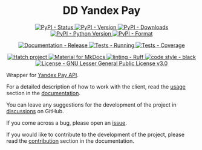 <h1 align="center" >DD Yandex Pay</h1>

<p align="center">
	<a href="https://pypi.org/project/dd_yandex_pay">
		<img src="https://img.shields.io/pypi/status/dd_yandex_pay.svg" alt="PyPI - Status" />
	</a>
	<a href="https://pypi.org/project/dd_yandex_pay">
		<img src="https://img.shields.io/pypi/v/dd_yandex_pay.svg" alt="PyPI - Version" />
	</a>
	<a href="https://pypi.org/project/dd_yandex_pay">
		<img src="https://img.shields.io/pypi/dm/dd_yandex_pay.svg" alt="PyPI - Downloads" />
	</a>
	<a href="https://pypi.org/project/dd_yandex_pay">
		<img src="https://img.shields.io/pypi/pyversions/dd_yandex_pay.svg" alt="PyPI - Python Version" />
	</a>
	<a href="https://pypi.org/project/dd_yandex_pay">
		<img src="https://img.shields.io/pypi/format/dd_yandex_pay.svg" alt="PyPI - Format" />
	</a>
</p>
<p align="center">
	<a href="https://github.com/dd/dd_yandex_pay/actions/workflows/mkdocs-release.yml" >
		<img src="https://img.shields.io/github/actions/workflow/status/dd/dd_yandex_pay/mkdocs-release.yml?logo=github&label=docs" alt="Documentation - Release" />
	</a>
	<a href="https://github.com/dd/dd_yandex_pay/actions/workflows/test.yml" >
		<img src="https://img.shields.io/github/actions/workflow/status/dd/dd_yandex_pay/test.yml?logo=github&label=tests" alt="Tests - Running" />
	</a>
	<a href="https://codecov.io/gh/dd/dd_yandex_pay" >
		<img src="https://codecov.io/gh/dd/dd_yandex_pay/branch/main/graph/badge.svg?token=HV1QGD74EK" alt="Tests - Coverage" />
	</a>
</p>
<p align="center">
	<a href="https://github.com/pypa/hatch" target="_blank">
		<img src="https://img.shields.io/badge/%F0%9F%A5%9A-Hatch-4051b5.svg" alt="Hatch project" />
	</a>
	<a href="https://squidfunk.github.io/mkdocs-material/" target="_blank">
		<img src="https://img.shields.io/badge/docs-mkdocs_material-blue?logo=mdbook&logoColor=white" alt="Material for MkDocs" />
	</a>
	<a href="https://github.com/charliermarsh/ruff" target="_blank">
		<img src="https://img.shields.io/endpoint?url=https://raw.githubusercontent.com/charliermarsh/ruff/main/assets/badge/v2.json" alt="linting - Ruff" />
	</a>
	<a href="https://github.com/psf/black" target="_blank">
		<img src="https://img.shields.io/badge/code%20style-black-000000.svg" alt="code style - black" />
	</a>
	<a href="https://raw.githubusercontent.com/dd/dd_yandex_pay/main/LICENSE" target="_blank">
		<img src="https://img.shields.io/pypi/l/dd_yandex_pay?color=008033" alt="License - GNU Lesser General Public License v3.0" />
	</a>
</p>

Wrapper for [Yandex Pay API](https://pay.yandex.ru/ru/docs/custom/backend/yandex-pay-api/).

For a detailed description of how to work with the client, read the [usage](https://dd.github.io/dd_yandex_pay/usage/getting_started/) section in the [documentation](https://dd.github.io/dd_yandex_pay/).

You can leave any suggestions for the development of the project in [discussions](https://github.com/dd/dd_yandex_pay/discussions) on GitHub.

If you come across a bug, please open an [issue](https://github.com/dd/dd_yandex_pay/issues).

If you would like to contribute to the development of the project, please read the [contribution](https://dd.github.io/dd_yandex_pay/contributing/) section in the documentation.
